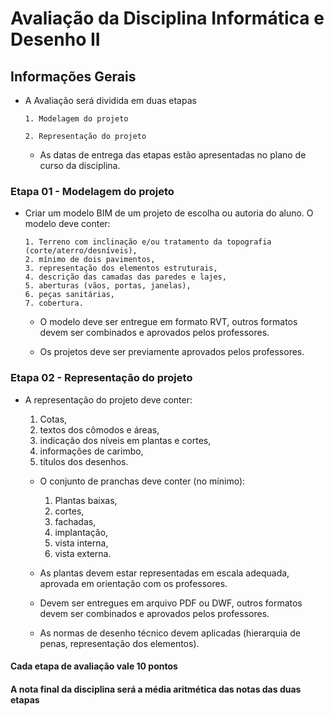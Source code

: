 # Avaliação da Disciplina Informática e Desenho II

## Informações Gerais

* A Avaliação será dividida em duas etapas

      1. Modelagem do projeto

      2. Representação do projeto

  * As datas de entrega das etapas estão apresentadas no plano de curso da disciplina.

### Etapa 01 - Modelagem do projeto

* Criar um modelo BIM de um projeto de escolha ou autoria do aluno. O modelo deve conter:

      1. Terreno com inclinação e/ou tratamento da topografia (corte/aterro/desníveis),
      2. mínimo de dois pavimentos,
      3. representação dos elementos estruturais,
      4. descrição das camadas das paredes e lajes,
      5. aberturas (vãos, portas, janelas),
      6. peças sanitárias,
      7. cobertura.

  * O modelo deve ser entregue em formato RVT, outros formatos devem ser combinados e aprovados pelos professores.

  * Os projetos deve ser previamente aprovados pelos professores.

### Etapa 02 - Representação do projeto

* A representação do projeto deve conter:

    1. Cotas,
    2. textos dos cômodos e áreas,
    3. indicação dos níveis em plantas e cortes,
    4. informações de carimbo,
    5. títulos dos desenhos.

  * O conjunto de pranchas deve conter (no mínimo):

    1. Plantas baixas,
    2. cortes,
    3. fachadas,
    4. implantação,
    5. vista interna,
    6. vista externa.

  * As plantas devem estar representadas em escala adequada, aprovada em orientação com os professores.
  * Devem ser entregues em arquivo PDF ou DWF, outros formatos devem ser combinados e aprovados pelos professores.
  * As normas de desenho técnico devem aplicadas (hierarquia de penas, representação dos elementos).

#### Cada etapa de avaliação vale 10 pontos

#### A nota final da disciplina será a média aritmética das notas das duas etapas
